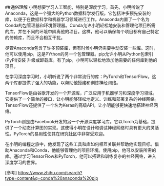 ##通俗理解
小明想要学习人工智能，特别是深度学习。首先，小明听说了Anaconda，这是一个强大的Python数据科学发行版。它包括许多预先安装的库，以便于在数据科学和机器学习领域进行工作。Anaconda内置了一个名为Conda的包管理器和环境管理器。Conda允许小明轻松地安装和管理他项目所需的库，并在不同的环境中隔离他的项目。这样，他可以确保每个项目都有自己特定的倚赖库，而且不会相互干扰。

尽管Anaconda包含了许多预装库，但有时候小明仍需要手动安装一些库。这时，他可以使用pip，这是PYthon的另一个包管理器。pip允许小明从Python包索引(PyPI)安装 升级或卸载库。有了pip，小明可以轻松地添加他需要的任何库到他的项目。

在学习深度学习时，小明听说了两个非常流行的库：PyTorch和TensorFlow。这两个库都提供了强大的功能，以帮助他搭建和训练神经网络。


TensorFlow是由谷歌开发的一个开源库，广泛应用于机器学习和深度学习领域。它提供了一个简单的接口，让小明能够轻松地定义、训练和部署复杂的神经网络。TensorFlow还提供了一个名为Keras的高级API，让小明能够更快速地搭建神经网络。

PyTorch则是由Facebook开发的另一个开源深度学习库。它以Torch为基础，提供了一个动态计算图的实现。这使得小明在设计和调试神经网络时具有更大的灵活性。PyTorch的易用性使其在研究社区中非常受欢迎。

在小明的编程之旅中，他发现了这些工具和库如何相互关联并帮助他实现目标。借助Anaconda和Conda，他能够管理他的项目环境。使用pip，他可以安装所需的库。通过学习TensorFlow和PyTorch，他可以搭建和训练复杂的神经网络，进入深度学习的世界。

[参考] <https://www.zhihu.com/search?type=content&q=conda%20anaconda%20pip>
